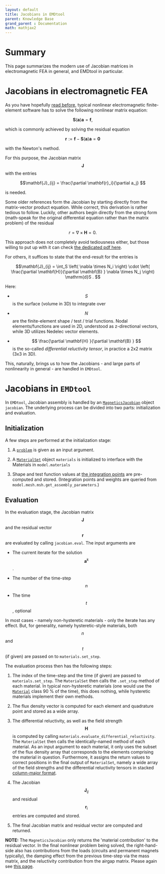 ```yaml
---
layout: default
title: Jacobians in EMDtool
parent: Knowledge Base
grand_parent : Documentation
math: mathjax2
---
```


# Summary

This page summarizes the modern use of Jacobian matrices in electromagnetic FEA in general, and EMDtool in particular.

# Jacobians in electromagnetic FEA

As you have hopefully [read before](../how_emdtool_solves_problems.html), typical nonlinear electromagnetic finite-element software has to solve the following nonlinear matrix equation:

$$ \mathbf{S} \left(\mathbf{a} \right) \mathbf{a} = \mathbf{f} ,$$

which is commonly achieved by solving the residual equation

$$ \mathbf{r} := \mathbf{f} - \mathbf{S} \left(\mathbf{a} \right) \mathbf{a} = \mathbf{0}$$

with the Newton's method.

For this purpose, the Jacobian matrix $$\mathbf{J}$$ with the entries

$$\mathbf{J}_{ij} = \frac{\partial \mathbf{r}_i}{\partial a_j} $$

is needed.

Some older references form the Jacobian by starting directly from the matrix-vector product equation. While correct, this derivation is rather tedious to follow. Luckily, other authors
begin directly from the strong form (math-speak for the original differential equation rather than the matrix problem) of the residual

$$ r = \nabla \times \mathbf{H} = 0 . $$

This approach does not completely avoid tediousness either, but those willing to put up with it can check [the dedicated pdf here](Modern_treatment_of_jacobians.pdf).

For others, it suffices to state that the end-result for the entries is

$$\mathbf{J}_{ij} = \int_S \left( \nabla \times N_i \right) \cdot \left( \frac{\partial \mathbf{H}}{\partial \mathbf{B} } \nabla \times N_j \right) \mathrm{d}S . $$

Here:

* $$S$$ is the surface (volume in 3D) to integrate over

* $$N$$ are the finite-element shape / test / trial functions. Nodal elements/functions are used in 2D, understood as z-directional vectors, while 3D utilizes Nedelec vector elements.

* $$ \frac{\partial \mathbf{H} }{\partial \mathbf{B} } $$ is the so-called _differential reluctivity tensor_, in practice a 2x2 matrix (3x3 in 3D).

This, naturally, brings us to how the Jacobians - and large parts of nonlinearity in general - are handled in `EMDtool`.

# Jacobians in `EMDtool`

In `EMDtool`, Jacobian assembly is handled by an [`MagneticsJacobian`](../../api/MagneticsJacobian.html) object `jacobian`. The underlying process can be divided into two parts: initialization and evaluation.

## Initialization

A few steps are performed at the initialization stage:

1. A [`problem`](../../api/MagneticsProblem.html) is given as an input argument.

1. A [`MaterialSet`](../../api/MaterialSet.html) object `materials` is initialized to interface with the Materials in `model.materials`

1. Shape and test function values at [the integration points](https://en.wikipedia.org/wiki/Gaussian_quadrature) are pre-computed and stored. 
(Integration points and weights are queried from `model.mesh.msh.get_assembly_parameters`.)

## Evaluation

In the evaluation stage, the Jacobian matrix $$\mathbf{J}$$ and the residual vector $$\mathbf{r}$$ are evaluated by calling `jacobian.eval`. The input arguments are

* The current iterate for the solution $$\mathbf{a}^k$$.

* The number of the time-step $$n$$

* The time $$t$$, optional

In most cases - namely non-hysteretic materials - only the iterate has any effect. But, for generality, namely hysteretic-style materials, both $$n$$ and $$t$$ (if given) are passed on to `materials.set_step`.

The evaluation process then has the following steps:

1. The index of the time-step and the time (if given) are passed to `materials.set_step`. The `MaterialSet` then calls the `.set_step` method of each material. In typical non-hysteretic materials (one would use
the [`Material`](../../api/Material.html) class 90 % of the time), this does nothing, while hysteretic materials implement their own methods.

1. The flux density vector is computed for each element and quadrature point and stored as a wide array.

1. The differential reluctivity, as well as the field strength $$\mathbf{H}$$ is computed by calling `materials.evaluate_differential_reluctivity`. The `MaterialSet` then calls the identically-named method of 
each material. As an input argument to each material, it only uses the subset of the flux density array that corresponds to the elements comprising the material in question. Furthermore, it assigns the return values to
correct positions in the final output of `MaterialSet`, namely a wide array of the field strengths and the differential reluctivity tensors in stacked [column-major format](https://en.wikipedia.org/wiki/Row-_and_column-major_order).

1. The Jacobian $$\mathbf{J}_{ij}$$ and residual $$\mathbf{r}_i$$ entries are computed and stored.

1. The final Jacobian matrix and residual vector are computed and returned.

**NOTE:** The `MagneticsJacobian` only returns the 'material contribution' to the residual vector. In the final nonlinear problem being solved, the right-hand-side also has contributions
from the loads (circuits and permanent magnets typically), the damping effect from the previous time-step via the mass matrix, and the reluctivity contribution from the airgap matrix. Please again see 
[this page](../how_emdtool_solves_problems.html).

